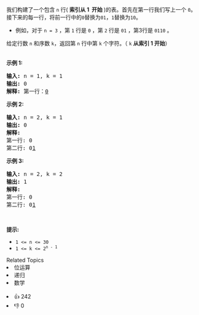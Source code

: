 <p>我们构建了一个包含 <code>n</code> 行(&nbsp;<strong>索引从 1&nbsp; 开始&nbsp;</strong>)的表。首先在第一行我们写上一个 <code>0</code>。接下来的每一行，将前一行中的<code>0</code>替换为<code>01</code>，<code>1</code>替换为<code>10</code>。</p>

<ul> 
 <li>例如，对于 <code>n = 3</code> ，第 <code>1</code> 行是 <code>0</code> ，第 <code>2</code> 行是 <code>01</code> ，第3行是 <code>0110</code> 。</li> 
</ul>

<p>给定行数&nbsp;<code>n</code>&nbsp;和序数 <code>k</code>，返回第 <code>n</code> 行中第 <code>k</code>&nbsp;个字符。（&nbsp;<code>k</code>&nbsp;<strong>从索引 1 开始</strong>）</p>

<p><br /> <strong>示例 1:</strong></p>

<pre>
<strong>输入:</strong> n = 1, k = 1
<strong>输出:</strong> 0
<strong>解释: </strong>第一行：<u>0</u>
</pre>

<p><strong>示例 2:</strong></p>

<pre>
<strong>输入:</strong> n = 2, k = 1
<strong>输出:</strong> 0
<strong>解释:</strong> 
第一行: 0 
第二行: 0<u>1</u>
</pre>

<p><strong>示例 3:</strong></p>

<pre>
<strong>输入:</strong> n = 2, k = 2
<strong>输出:</strong> 1
<strong>解释:</strong>
第一行: 0
第二行: 0<u>1</u>
</pre>

<p>&nbsp;</p>

<p><strong>提示:</strong></p>

<ul> 
 <li><code>1 &lt;= n &lt;= 30</code></li> 
 <li><code>1 &lt;= k &lt;= 2<sup>n - 1</sup></code></li> 
</ul>

<div><div>Related Topics</div><div><li>位运算</li><li>递归</li><li>数学</li></div></div><br><div><li>👍 242</li><li>👎 0</li></div>